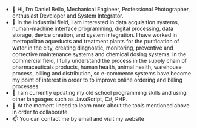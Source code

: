 - 👋 Hi, I’m Daniel Bello, Mechanical Engineer, Professional Photographer, enthusiast Developer and System Integrator.
- 👀 In the industrial field, I am interested in data acquisition systems, human-machine interface programming, digital processing, data storage, device creation, and system integration. I have worked in metropolitan aqueducts and treatment plants for the purification of water in the city, creating diagnostic, monitoring, preventive and corrective maintenance systems and chemical dosing systems.
In the commercial field, I fully understand the process in the supply chain of pharmaceuticals products, human health, animal health, warehouse process, billing and distribution, so e-commerce systems have become my point of interest in order to to improve online ordering and billing processes.
- 🌱 I am currently updating my old school programming skills and using other languages such as JavaScript, C#, PHP.
- 💞️ At the moment I need to learn more about the tools mentioned above in order to collaborate. 
- 📫 You can contact me by email and visit my website

<!---
dbelloGitHub/dbelloGitHub is a ✨ special ✨ repository because its `README.md` (this file) appears on your GitHub profile.
You can click the Preview link to take a look at your changes.
--->
